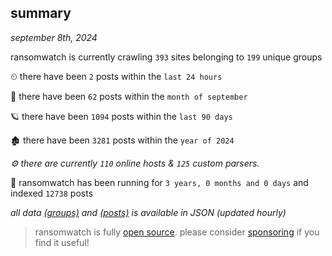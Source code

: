 
## summary
_september 8th, 2024_

ransomwatch is currently crawling `393` sites belonging to `199` unique groups

⏲ there have been `2` posts within the `last 24 hours`

🦈 there have been `62` posts within the `month of september`

🪐 there have been `1094` posts within the `last 90 days`

🏚 there have been `3281` posts within the `year of 2024`

_⚙️ there are currently `110` online hosts & `125` custom parsers._

🦕 ransomwatch has been running for `3 years, 0 months and 0 days` and indexed `12738` posts

_all data  [(groups)](http://ransomwhat.telemetry.ltd/groups) and [(posts)](http://ransomwhat.telemetry.ltd/posts) is available in JSON (updated hourly)_

> ransomwatch is fully [open source](https://github.com/joshhighet/ransomwatch#ransomwatch--). please consider [sponsoring](https://github.com/sponsors/joshhighet) if you find it useful!
